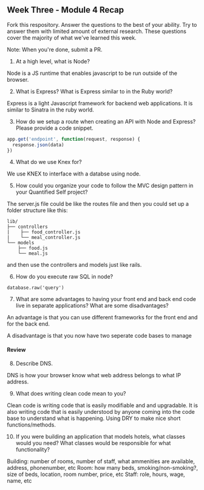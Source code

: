 ## Week Three - Module 4 Recap

Fork this respository. Answer the questions to the best of your ability. Try to answer them with limited amount of external research. These questions cover the majority of what we've learned this week. 

Note: When you're done, submit a PR. 

1. At a high level, what is Node?

Node is a JS runtime that enables javascript to be run outside of the browser.

2. What is Express? What is Express similar to in the Ruby world?

Express is a light Javascript framework for backend web applications. It is similar to Sinatra in the ruby world.


3. How do we setup a route when creating an API with Node and Express? Please provide a code snippet.

```js
app.get('endpoint', function(request, response) {
  response.json(data)
})
```

4. What do we use Knex for?

We use KNEX to interface with a databse using node.


5. How could you organize your code to follow the MVC design pattern in your Quantified Self project?

The server.js file could be like the routes file and then you could set up a folder structure like this:
```
lib/
├── controllers
|    ├── food_controller.js
|    └── meal_controller.js
└── models
    ├── food.js
    └── meal.js
```

and then use the controllers and models just like rails.

6. How do you execute raw SQL in node?

`database.raw('query')`

7. What are some advantages to having your front end and back end code live in separate applications? What are some disadvantages?

An advantage is that you can use different frameworks for the front end and for the back end.

A disadvantage is that you now have two seperate code bases to manage

#### Review  

8. Describe DNS.

DNS is how your browser know what web address belongs to what IP address. 


9. What does writing clean code mean to you?

Clean code is writing code that is easily modifiable and and upgradable. 
It is also writing code that is easily understood by anyone coming into the code base to understand what is happening. 
Using DRY to make nice short functions/methods.

10. If you were building an application that models hotels, what classes would you need? What classes would be responsible for what functionality?

Building: number of rooms, number of staff, what ammenities are available, address, phonenumber, etc
Room: how many beds, smoking/non-smoking?, size of beds, location, room number, price, etc
Staff: role, hours, wage, name, etc

